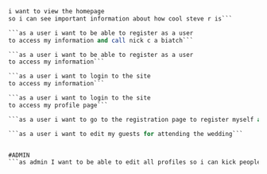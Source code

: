 ```as a user
i want to view the homepage
so i can see important information about how cool steve r is```

```as a user i want to be able to register as a user
to access my information and call nick c a biatch```

```as a user i want to be able to register as a user
to access my information```

```as a user i want to login to the site
to access my information```

```as a user i want to login to the site
to access my profile page```

```as a user i want to go to the registration page to register myself and my guests for attending the wedding```

```as a user i want to edit my guests for attending the wedding```


#ADMIN
```as admin I want to be able to edit all profiles so i can kick people out of the wedding```
